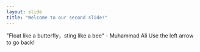 ```yaml
---
layout: slide
title: "Welcome to our second slide!"
---
```

"Float like a butterfly，sting like a bee" - Muhammad Ali
Use the left arrow to go back!
